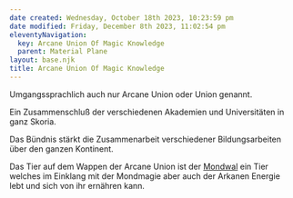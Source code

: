 ```yaml
---
date created: Wednesday, October 18th 2023, 10:23:59 pm
date modified: Friday, December 8th 2023, 11:02:54 pm
eleventyNavigation:
  key: Arcane Union Of Magic Knowledge
  parent: Material Plane
layout: base.njk
title: Arcane Union Of Magic Knowledge
---
```


Umgangssprachlich auch nur Arcane Union oder Union genannt. 

Ein Zusammenschluß der verschiedenen Akademien und Universitäten in ganz Skoria. 

Das Bündnis stärkt die Zusammenarbeit verschiedener Bildungsarbeiten über den ganzen Kontinent. 

Das Tier auf dem Wappen der Arcane Union ist der [Mondwal](/garden/%F0%9F%90%BBBestiary%5CAnimals%20and%20Monsters/Mondwal) ein Tier welches im Einklang mit der Mondmagie aber auch der Arkanen Energie lebt und sich von ihr ernähren kann.